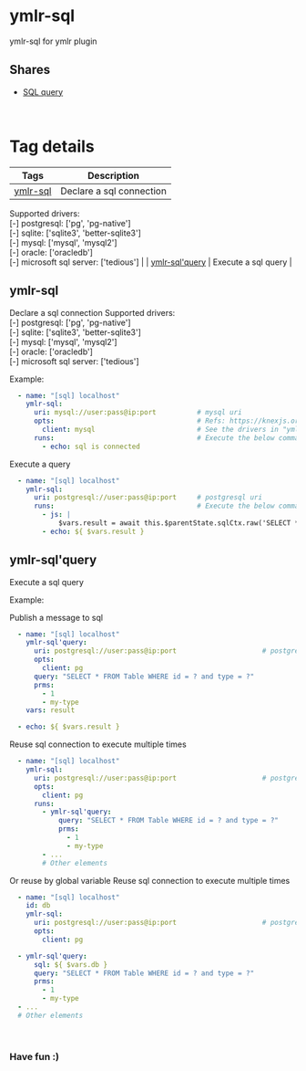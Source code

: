 # ymlr-sql
ymlr-sql for ymlr plugin

## Shares

- [SQL query](./shares/sql-query/README.md)
<br/>

# Tag details

| Tags | Description |
|---|---|
| [ymlr-sql](#ymlr-sql) | Declare a sql connection
Supported drivers:  
[-] postgresql:           ['pg', 'pg-native']  
[-] sqlite:               ['sqlite3', 'better-sqlite3']  
[-] mysql:                ['mysql', 'mysql2']  
[-] oracle:               ['oracledb']  
[-] microsoft sql server: ['tedious']   |
| [ymlr-sql'query](#ymlr-sql'query) | Execute a sql query |



## <a id="ymlr-sql"></a>ymlr-sql  
  
Declare a sql connection
Supported drivers:  
[-] postgresql:           ['pg', 'pg-native']  
[-] sqlite:               ['sqlite3', 'better-sqlite3']  
[-] mysql:                ['mysql', 'mysql2']  
[-] oracle:               ['oracledb']  
[-] microsoft sql server: ['tedious']    

Example:  

```yaml
  - name: "[sql] localhost"
    ymlr-sql:
      uri: mysql://user:pass@ip:port          # mysql uri
      opts:                                   # Refs: https://knexjs.org/guide/#configuration-options
        client: mysql                         # See the drivers in "ymlr-sql"
      runs:                                   # Execute the below commands after connected
        - echo: sql is connected
```
Execute a query
```yaml
  - name: "[sql] localhost"
    ymlr-sql:
      uri: postgresql://user:pass@ip:port     # postgresql uri
      runs:                                   # Execute the below commands after connected
        - js: |
            $vars.result = await this.$parentState.sqlCtx.raw('SELECT * FROM Table WHERE id = ? and type = ?', 1, 'my-type')
        - echo: ${ $vars.result }
```  


## <a id="ymlr-sql'query"></a>ymlr-sql'query  
  
Execute a sql query  

Example:  

Publish a message to sql
```yaml
  - name: "[sql] localhost"
    ymlr-sql'query:
      uri: postgresql://user:pass@ip:port                     # postgresql uri
      opts:
        client: pg
      query: "SELECT * FROM Table WHERE id = ? and type = ?"
      prms:
        - 1
        - my-type
    vars: result

  - echo: ${ $vars.result }
```

Reuse sql connection to execute multiple times
```yaml
  - name: "[sql] localhost"
    ymlr-sql:
      uri: postgresql://user:pass@ip:port                     # postgresql uri
      opts:
        client: pg
      runs:
        - ymlr-sql'query:
            query: "SELECT * FROM Table WHERE id = ? and type = ?"
            prms:
              - 1
              - my-type
        - ...
        # Other elements
```

Or reuse by global variable
Reuse sql connection to execute multiple times
```yaml
  - name: "[sql] localhost"
    id: db
    ymlr-sql:
      uri: postgresql://user:pass@ip:port                     # postgresql uri
      opts:
        client: pg

  - ymlr-sql'query:
      sql: ${ $vars.db }
      query: "SELECT * FROM Table WHERE id = ? and type = ?"
      prms:
        - 1
        - my-type
  - ...
  # Other elements
```  


<br/>

### Have fun :)